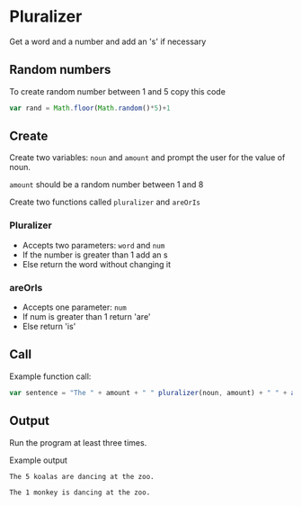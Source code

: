 # Pluralizer

Get a word and a number and add an 's' if necessary

## Random numbers

To create random number between 1 and 5 copy this code
```js
var rand = Math.floor(Math.random()*5)+1
```

## Create

Create two variables: `noun` and `amount` and prompt the user for the value of noun.

`amount` should be a random number between 1 and 8

Create two functions called `pluralizer` and `areOrIs`

### Pluralizer

- Accepts two parameters: `word` and `num`
- If the number is greater than 1 add an s
- Else return the word without changing it

### areOrIs

- Accepts one parameter: `num`
- If num is greater than 1 return 'are'
- Else return 'is'

## Call

Example function call:
```js
var sentence = "The " + amount + " " pluralizer(noun, amount) + " " + areOrIs(amount) + " dancing at the zoo."
```

## Output
Run the program at least three times.

Example output
```
The 5 koalas are dancing at the zoo.
```
```
The 1 monkey is dancing at the zoo.
```
